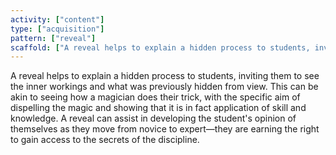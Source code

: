 ```yaml
---
activity: ["content"]
type: ["acquisition"]
pattern: ["reveal"]
scaffold: ["A reveal helps to explain a hidden process to students, inviting them to see the inner workings and what was previously hidden from view. This can be akin to seeing how a magician does their trick, with the specific aim of dispelling the magic and showing that it is in fact application of skill and knowledge. A reveal can assist in developing the student's opinion of themselves as they move from novice to expert—they are earning the right to gain access to the secrets of the discipline. "]
---
```


A reveal helps to explain a hidden process to students, inviting them to see the inner workings and what was previously hidden from view. This can be akin to seeing how a magician does their trick, with the specific aim of dispelling the magic and showing that it is in fact application of skill and knowledge. A reveal can assist in developing the student's opinion of themselves as they move from novice to expert—they are earning the right to gain access to the secrets of the discipline.
